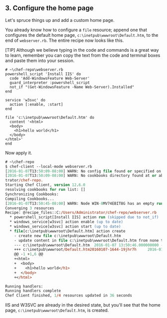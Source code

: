 ## 3. Configure the home page

Let's spruce things up and add a custom home page.

You already know how to configure a `file` resource; append one that configures the default home page, <code class="file-path">c:\inetpub\wwwroot\Default.htm</code>, to the end of <code class="file-path">webserver.rb</code>. The entire recipe now looks like this.

[TIP] Although we believe typing in the code and commands is a great way to learn, remember you can copy the text from the code and terminal boxes and paste them into your session.

```ruby-Win32
# ~\chef-repo\webserver.rb
powershell_script 'Install IIS' do
  code 'Add-WindowsFeature Web-Server'
  guard_interpreter :powershell_script
  not_if "(Get-WindowsFeature -Name Web-Server).Installed"
end

service 'w3svc' do
  action [:enable, :start]
end

file 'c:\inetpub\wwwroot\Default.htm' do
  content '<html>
  <body>
    <h1>hello world</h1>
  </body>
</html>'
end
```

Now apply it.

```ps
# ~\chef-repo
$ chef-client --local-mode webserver.rb
[2016-01-07T13:50:09-08:00] WARN: No config file found or specified on command line, using command line options.
[2016-01-07T13:50:09-08:00] WARN: No cookbooks directory found at or above current directory.  Assuming C:/Users/Adminis
trator/chef-repo.
Starting Chef Client, version 12.6.0
resolving cookbooks for run list: []
Synchronizing Cookbooks:
Compiling Cookbooks...
[2016-01-07T13:50:45-08:00] WARN: Node WIN-8MV74EBIT8G has an empty run list.
Converging 3 resources
Recipe: @recipe_files::C:/Users/Administrator/chef-repo/webserver.rb
  * powershell_script[Install IIS] action run (skipped due to not_if)
  * windows_service[w3svc] action enable (up to date)
  * windows_service[w3svc] action start (up to date)
  * file[c:\inetpub\wwwroot\Default.htm] action create
    - create new file c:\inetpub\wwwroot\Default.htm
    - update content in file c:\inetpub\wwwroot\Default.htm from none to 2914aa
    --- c:\inetpub\wwwroot\Default.htm  2016-01-07 13:50:46.000000000 -0800
    +++ c:\inetpub\wwwroot/Default.htm20160107-1644-19jhr7h     2016-01-07 13:50:46.000000000 -0800
    @@ -1 +1,6 @@
    +<html>
    +  <body>
    +    <h1>hello world</h1>
    +  </body>
    +</html>

Running handlers:
Running handlers complete
Chef Client finished, 1/4 resources updated in 36 seconds
```

IIS and W3SVC are already in the desired state, but you'll see that the home page, <code class="file-path">c:\inetpub\wwwroot\Default.htm</code>, is created.